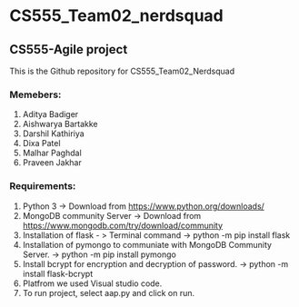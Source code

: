 # CS555_Team02_nerdsquad
## CS555-Agile project 
This is the Github repository for CS555_Team02_Nerdsquad

### Memebers:
1. Aditya Badiger
2. Aishwarya Bartakke
3. Darshil Kathiriya
4. Dixa Patel
5. Malhar Paghdal
6. Praveen Jakhar

### Requirements:
1. Python 3 -> Download from https://www.python.org/downloads/
2. MongoDB community Server -> Download from https://www.mongodb.com/try/download/community
3. Installation of flask - > Terminal command -> python -m pip install flask
4. Installation of pymongo to communiate with MongoDB Community Server. -> python -m pip install pymongo
5. Install bcrypt for encryption and decryption of password. -> python -m install flask-bcrypt
6. Platfrom we used Visual studio code.
7. To run project, select aap.py and click on run.


